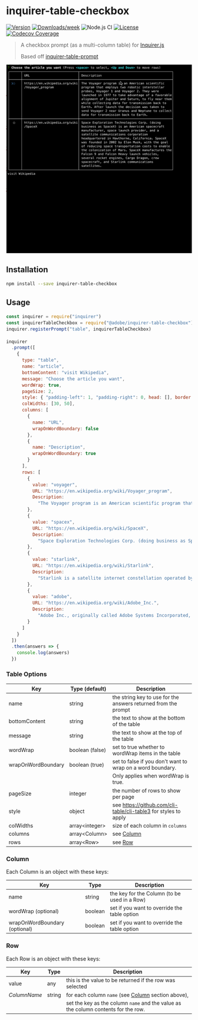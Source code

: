 # inquirer-table-checkbox

[![Version](https://img.shields.io/npm/v/@adobe/inquirer-table-checkbox.svg)](https://npmjs.org/package/@adobe/inquirer-table-checkbox)
[![Downloads/week](https://img.shields.io/npm/dw/@adobe/inquirer-table-checkbox.svg)](https://npmjs.org/package/@adobe/inquirer-table-checkbox)
![Node.js CI](https://github.com/adobe/inquirer-table-checkbox/workflows/Node.js%20CI/badge.svg)
[![License](https://img.shields.io/badge/license-ISC-blue.svg)](https://opensource.org/licenses/ISC)
[![Codecov Coverage](https://img.shields.io/codecov/c/github/adobe/inquirer-table-checkbox/master.svg?style=flat-square)](https://codecov.io/gh/adobe/inquirer-table-checkbox/)

> A checkbox prompt (as a multi-column table) for [Inquirer.js](https://github.com/SBoudrias/Inquirer.js)
>
> Based off [inquirer-table-prompt](https://github.com/eduardoboucas/inquirer-table-prompt)

![Screen capture of the checkbox table prompt](screen-capture.gif)

## Installation

```sh
npm install --save inquirer-table-checkbox
```

## Usage

```javascript
const inquirer = require("inquirer")
const inquirerTableCheckbox = require("@adobe/inquirer-table-checkbox")
inquirer.registerPrompt("table", inquirerTableCheckbox)

inquirer
  .prompt([
    {
      type: "table",
      name: "article",
      bottomContent: "visit Wikipedia",
      message: "Choose the article you want",
      wordWrap: true,
      pageSize: 2,
      style: { "padding-left": 1, "padding-right": 0, head: [], border: [] },
      colWidths: [30, 50],
      columns: [
        {
          name: "URL",
          wrapOnWordBoundary: false
        },
        {
          name: "Description",
          wrapOnWordBoundary: true
        }
      ],
      rows: [
        {
          value: "voyager",
          URL: "https://en.wikipedia.org/wiki/Voyager_program",
          Description:
            "The Voyager program is an American scientific program that employs two robotic interstellar probes, Voyager 1 and Voyager 2. They were launched in 1977 to take advantage of a favorable alignment of Jupiter and Saturn, to fly near them while collecting data for transmission back to Earth. After launch the decision was taken to send Voyager 2 near Uranus and Neptune to collect data for transmission back to Earth."
        },
        {
          value: "spacex",
          URL: "https://en.wikipedia.org/wiki/SpaceX",
          Description:
            "Space Exploration Technologies Corp. (doing business as SpaceX) is an American spacecraft manufacturer, space launch provider, and a satellite communications corporation headquartered in Hawthorne, California. SpaceX was founded in 2002 by Elon Musk, with the goal of reducing space transportation costs to enable the colonization of Mars. SpaceX manufactures the Falcon 9 and Falcon Heavy launch vehicles, several rocket engines, Cargo Dragon, crew spacecraft, and Starlink communications satellites."
        },
        {
          value: "starlink",
          URL: "https://en.wikipedia.org/wiki/Starlink",
          Description:
            "Starlink is a satellite internet constellation operated by SpaceX, providing satellite Internet access coverage to 40 countries. It also aims for global mobile phone service after 2023. SpaceX started launching Starlink satellites in 2019. As of September 2022, Starlink consists of over 3,000 mass-produced small satellites in low Earth orbit (LEO), which communicate with designated ground transceivers. In total, nearly 12,000 satellites are planned to be deployed, with a possible later extension to 42,000. Starlink provides internet access to over 500,000 subscribers as of June 2022."
        },
        {
          value: "adobe",
          URL: "https://en.wikipedia.org/wiki/Adobe_Inc.",
          Description:
            "Adobe Inc., originally called Adobe Systems Incorporated, is an American multinational computer software company incorporated in Delaware and headquartered in San Jose, California. It has historically specialized in software for the creation and publication of a wide range of content, including graphics, photography, illustration, animation, multimedia/video, motion pictures, and print. Its flagship products include Adobe Photoshop image editing software; Adobe Illustrator vector-based illustration software; Adobe Acrobat Reader and the Portable Document Format (PDF); and a host of tools primarily for audio-visual content creation, editing and publishing. Adobe offered a bundled solution of its products named Adobe Creative Suite, which evolved into a subscription software as a service (SaaS) offering named Adobe Creative Cloud. The company also expanded into digital marketing software and in 2021 was considered one of the top global leaders in Customer Experience Management (CXM)."
        }
      ]
    }
  ])
  .then(answers => {
    console.log(answers)
  })
```

### Table Options

| Key                | Type (default)       | Description                                                     |
|--------------------|----------------------|-----------------------------------------------------------------|
| name               | string               | the string key to use for the answers returned from the prompt  |
| bottomContent      | string               | the text to show at the bottom of the table                     |
| message            | string               | the text to show at the top of the table                        |
| wordWrap           | boolean (false)      | set to true whether to wordWrap items in the table              |
| wrapOnWordBoundary | boolean (true)       | set to false if you don't want to wrap on a word boundary.      |
|                    |                      | Only applies when wordWrap is true.                             |
| pageSize           | integer              | the number of rows to show per page                             |
| style              | object               | see https://github.com/cli-table/cli-table3 for styles to apply |
| colWidths          | array&lt;integer&gt; | size of each column in `columns`                                |
| columns            | array&lt;Column&gt;  | see [Column](#Column)                                           |
| rows               | array&lt;Row&gt;     | see [Row](#Row)                                                 |

### Column

Each Column is an object with these keys:

| Key                           | Type    | Description                                  |
|-------------------------------|---------|----------------------------------------------|
| name                          | string  | the key for the Column (to be used in a Row) |
| wordWrap (optional)           | boolean | set if you want to override the table option |
| wrapOnWordBoundary (optional) | boolean | set if you want to override the table option |

### Row

Each Row is an object with these keys:

| Key          | Type   | Description                                                                        |
|--------------|--------|------------------------------------------------------------------------------------|
| value        | any    | this is the value to be returned if the row was selected                           |
| *ColumnName* | string | for each column `name` (see [Column](#Column) section above),                      |
|              |        | set the key as the column `name` and the value as the column contents for the row. |